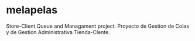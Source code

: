 # melapelas
Store-Client Queue and Managament project. Proyecto de Gestion de Colas y de Gestion Administrativa Tienda-Clente.
